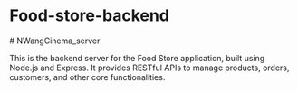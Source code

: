 # Food-store-backend
#   N W a n g C i n e m a _ s e r v e r 
 

This is the backend server for the Food Store application, built using Node.js and Express. It provides RESTful APIs to manage products, orders, customers, and other core functionalities.
